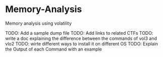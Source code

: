 # Memory-Analysis
Memory analysis using volatility

TODO: Add a sample dump file
TODO: Add links to related CTFs
TODO: write a doc explaining the difference between the commands of vol3 and vlo2
TODO: wirte different ways to install it on different OS
TODO: Explain the Output of each Command with an example

